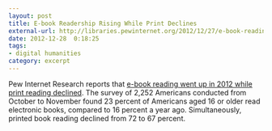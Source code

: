 ```yaml
---
layout: post
title: E-book Readership Rising While Print Declines
external-url: http://libraries.pewinternet.org/2012/12/27/e-book-reading-jumps-print-book-reading-declines/
date: 2012-12-28  0:18:25
tags:
- digital humanities
category: excerpt
---
```

Pew Internet Research reports that [e-book reading went up in 2012 while print reading declined](http://libraries.pewinternet.org/2012/12/27/e-book-reading-jumps-print-book-reading-declines/). The survey of 2,252 Americans conducted from October to November found 23 percent of Americans aged 16 or older read electronic books, compared to 16 percent a year ago. Simultaneously, printed book reading declined from 72 to 67 percent.